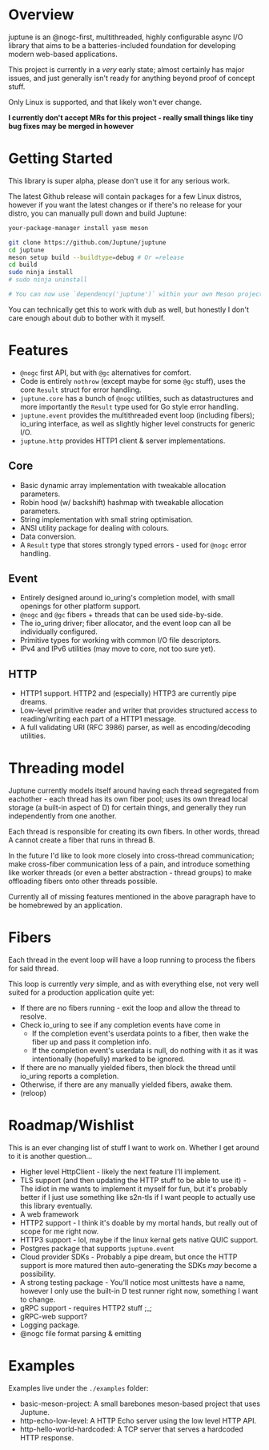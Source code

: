 # Overview

juptune is an @nogc-first, multithreaded, highly configurable async I/O library that aims to be a batteries-included foundation for developing modern web-based applications.

This project is currently in a _very_ early state; almost certainly has major issues, and just generally isn't ready for anything beyond proof of concept stuff.

Only Linux is supported, and that likely won't ever change.

**I currently don't accept MRs for this project - really small things like tiny bug fixes may be merged in however**

# Getting Started

This library is super alpha, please don't use it for any serious work.

The latest Github release will contain packages for a few Linux distros, however if you want the latest changes or
if there's no release for your distro, you can manually pull down and build Juptune:

```bash
your-package-manager install yasm meson

git clone https://github.com/Juptune/juptune
cd juptune
meson setup build --buildtype=debug # Or =release
cd build
sudo ninja install
# sudo ninja uninstall

# You can now use `dependency('juptune')` within your own Meson projects.
```

You can technically get this to work with dub as well, but honestly I don't care enough about dub to bother with it myself.

# Features

* `@nogc` first API, but with `@gc` alternatives for comfort.
* Code is entirely `nothrow` (except maybe for some `@gc` stuff), uses the core `Result` struct for error handling.
* `juptune.core` has a bunch of `@nogc` utilities, such as datastructures and more importantly the `Result` type used for Go style error handling.
* `juptune.event` provides the multithreaded event loop (including fibers); io_uring interface, as well as slightly higher level constructs for generic I/O.
* `juptune.http` provides HTTP1 client & server implementations.

## Core

* Basic dynamic array implementation with tweakable allocation parameters.
* Robin hood (w/ backshift) hashmap with tweakable allocation parameters.
* String implementation with small string optimisation.
* ANSI utility package for dealing with colours.
* Data conversion.
* A `Result` type that stores strongly typed errors - used for `@nogc` error handling.

## Event

* Entirely designed around io_uring's completion model, with small openings for other platform support.
* `@nogc` and `@gc` fibers + threads that can be used side-by-side.
* The io_uring driver; fiber allocator, and the event loop can all be individually configured.
* Primitive types for working with common I/O file descriptors.
* IPv4 and IPv6 utilities (may move to core, not too sure yet).

## HTTP

* HTTP1 support. HTTP2 and (especially) HTTP3 are currently pipe dreams.
* Low-level primitive reader and writer that provides structured access to reading/writing each part of a HTTP1 message.
* A full validating URI (RFC 3986) parser, as well as encoding/decoding utilities.

# Threading model

Juptune currently models itself around having each thread segregated from eachother - each thread has its own fiber pool; uses its own thread local storage (a built-in aspect of D) for certain things, and generally they run independently from one another.

Each thread is responsible for creating its own fibers. In other words, thread A cannot create a fiber that runs in thread B. 

In the future I'd like to look more closely into cross-thread communication; make cross-fiber communication less of a pain, and introduce something like worker threads (or even a better abstraction - thread groups) to make offloading fibers onto other threads possible.

Currently all of missing features mentioned in the above paragraph have to be homebrewed by an application.

# Fibers

Each thread in the event loop will have a loop running to process the fibers for said thread.

This loop is currently _very_ simple, and as with everything else, not very well suited for a production application quite yet:

* If there are no fibers running - exit the loop and allow the thread to resolve.
* Check io_uring to see if any completion events have come in
  * If the completion event's userdata points to a fiber, then wake the fiber up and pass it completion info.
  * If the completion event's userdata is null, do nothing with it as it was intentionally (hopefully) marked to be ignored.
* If there are no manually yielded fibers, then block the thread until io_uring reports a completion.
* Otherwise, if there are any manually yielded fibers, awake them.
* (reloop)

# Roadmap/Wishlist

This is an ever changing list of stuff I want to work on. Whether I get around to it is another question...

* Higher level HttpClient - likely the next feature I'll implement.
* TLS support (and then updating the HTTP stuff to be able to use it) - The idiot in me wants to implement it myself for fun, but it's probably better if I just use something like s2n-tls if I want people to actually use this library eventually.
* A web framework
* HTTP2 support - I think it's doable by my mortal hands, but really out of scope for me right now.
* HTTP3 support - lol, maybe if the linux kernal gets native QUIC support.
* Postgres package that supports `juptune.event`
* Cloud provider SDKs - Probably a pipe dream, but once the HTTP support is more matured then auto-generating the SDKs _may_ become a possibility.
* A strong testing package - You'll notice most unittests have a name, however I only use the built-in D test runner right now, something I want to change.
* gRPC support - requires HTTP2 stuff ;_;
* gRPC-web support?
* Logging package.
* @nogc file format parsing & emitting

# Examples

Examples live under the `./examples` folder:

* basic-meson-project: A small barebones meson-based project that uses Juptune.
* http-echo-low-level: A HTTP Echo server using the low level HTTP API.
* http-hello-world-hardcoded: A TCP server that serves a hardcoded HTTP response.
